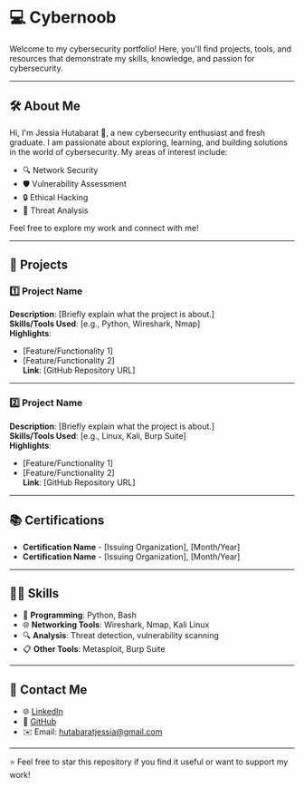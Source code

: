 # 💻 Cybernoob

Welcome to my cybersecurity portfolio! Here, you'll find projects, tools, and resources that demonstrate my skills, knowledge, and passion for cybersecurity. 

---

## 🛠️ About Me

Hi, I'm Jessia Hutabarat 👋, a new cybersecurity enthusiast and fresh graduate. I am passionate about exploring, learning, and building solutions in the world of cybersecurity. My areas of interest include:

- 🔍 Network Security  
- 🛡️ Vulnerability Assessment  
- 🔒 Ethical Hacking  
- 🧩 Threat Analysis  

Feel free to explore my work and connect with me!

---

## 📁 Projects

### 1️⃣ **Project Name**  
**Description**: [Briefly explain what the project is about.]  
**Skills/Tools Used**: [e.g., Python, Wireshark, Nmap]  
**Highlights**:
- [Feature/Functionality 1]
- [Feature/Functionality 2]  
**Link**: [GitHub Repository URL]

---

### 2️⃣ **Project Name**  
**Description**: [Briefly explain what the project is about.]  
**Skills/Tools Used**: [e.g., Linux, Kali, Burp Suite]  
**Highlights**:
- [Feature/Functionality 1]
- [Feature/Functionality 2]  
**Link**: [GitHub Repository URL]

---

## 📚 Certifications

- **Certification Name** - [Issuing Organization], [Month/Year]  
- **Certification Name** - [Issuing Organization], [Month/Year]

---

## 🧑‍💻 Skills

- 🔑 **Programming**: Python, Bash  
- 🌐 **Networking Tools**: Wireshark, Nmap, Kali Linux  
- 🔍 **Analysis**: Threat detection, vulnerability scanning  
- 📋 **Other Tools**: Metasploit, Burp Suite  

---

## 📩 Contact Me

- 🌐 [LinkedIn](https://linkedin.com/in/yourprofile)  
- 🐙 [GitHub](https://github.com/yourusername)  
- ✉️ Email: hutabaratjessia@gmail.com  

---

⭐ Feel free to star this repository if you find it useful or want to support my work!  
